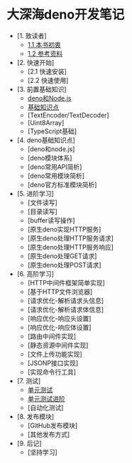 # 大深海deno开发笔记

* [1. 致读者]
    * [1.1 本书初衷](./note/chapter-01/01.md)
    * [1.2 参考资料](./note/chapter-01/02.md)
* [2. 快速开始]
    * [2.1 快速安装]
    * [2.2 快速使用]
* [3. 前置基础知识]
    * [deno和Node.js](./note/chapter-03/01.md)
    * [基础知识点](./note/chapter-03/02.md)
    * [TextEncoder/TextDecoder]
    * [Uint8Array]
    * [TypeScript基础] 
* [4. deno基础知识点]
    * [deno和node.js]
    * [deno模块体系]
    * [deno常用API简析]
    * [deno常用模块简析]
    * [deno官方标准模块简析]
* [5. 进阶学习]
    * [文件读写]
    * [目录读写]
    * [buffer读写操作]
    * [原生deno实现HTTP服务]
    * [原生deno处理HTTP服务请求]
    * [原生deno处理HTTP服务响应]
    * [原生deno处理GET请求]
    * [原生deno处理POST请求]
* [6. 高阶学习]
    * [HTTP中间件框架简单实现]
    * [基于HTTP文件浏览器]
    * [请求优化-解析请求头信息]
    * [请求优化-解析请求体信息]
    * [响应优化-响应头设置]
    * [响应优化-响应体设置]
    * [路由中间件实现]
    * [静态资源中间件实现]
    * [文件上传功能实现]
    * [JSONP接口实现]
    * [实现命令行工具]
* [7. 测试]
    * [单元测试](./note/chapter-07/01.md)
    * [单元测试进阶](./note/chapter-07/02.md)
    * [自动化测试]
* [8. 发布模块]
    * [GitHub发布模块]
    * [其他发布方式]
* [9. 后记]
    * [坚持学习]